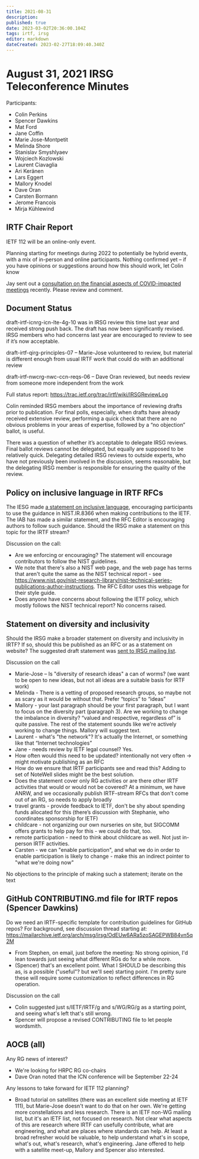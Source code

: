 ```yaml
---
title: 2021-08-31
description: 
published: true
date: 2023-03-02T20:36:00.104Z
tags: irtf, irsg
editor: markdown
dateCreated: 2023-02-27T18:09:40.340Z
---
```


# August 31, 2021 IRSG Teleconference Minutes 

Participants:
* Colin Perkins
* Spencer Dawkins
* Mat Ford
* Jane Coffin
* Marie Jose-Montpetit
* Melinda Shore
* Stanislav Smyshlyaev
* Wojciech Kozlowski
* Laurent Ciavaglia
* Ari Keränen
* Lars Eggert
* Mallory Knodel
* Dave Oran
* Carsten Bormann
* Jerome Francois
* Mirja Kühlewind


## IRTF Chair Report 
IETF 112 will be an online-only event.

Planning starting for meetings during 2022 to potentially be hybrid events, with a mix of in-person and online participants. Nothing confirmed yet – if you have opinions or suggestions around how this should work, let Colin know

Jay sent out a [consultation on the financial aspects of COVID-impacted meetings](https://mailarchive.ietf.org/arch/msg/admin-discuss/17NnMZhyI5l38o-ONbS9hKmvr98) recently. Please review and comment.


## Document Status 
draft-irtf-icnrg-icn-lte-4g-10 was in IRSG review this time last year and received strong push back. The draft has now been significantly revised. IRSG members who had concerns last year are encouraged to review to see if it’s now acceptable.

draft-irtf-qirg-principles-07 – Marie-Jose volunteered to review, but material is different enough from usual IRTF work that could do with an additional review

draft-irtf-nwcrg-nwc-ccn-reqs-06 – Dave Oran reviewed, but needs review from someone more independent from the work

Full status report: https://trac.ietf.org/trac/irtf/wiki/IRSGReviewLog

Colin reminded IRSG members about the importance of reviewing drafts prior to publication. For final polls, especially, when drafts have already received extensive review, performing a quick check that there are no obvious problems in your areas of expertise, followed by a “no objection” ballot, is useful.

There was a question of whether it’s acceptable to delegate IRSG reviews. Final ballot reviews cannot be delegated, but equally are supposed to be relatively quick. Delegating detailed IRSG reviews to outside experts, who have not previously been involved in the discussion, seems reasonable, but the delegating IRSG member is responsible for ensuring the quality of the review.


## Policy on inclusive language in IRTF RFCs 
The IESG made [a statement on inclusive language](https://www.ietf.org/about/groups/iesg/statements/on-inclusive-language/), encouraging participants to use the guidance in NIST.IR.8366 when making contributions to the IETF. The IAB has made a similar statement, and the RFC Editor is encouraging authors to follow such guidance. Should the IRSG make a statement on this topic for the IRTF stream?

Discussion on the call:
* Are we enforcing or encouraging? The statement will encourage contributors to follow the NIST guidelines. 
* We note that there's also a NIST web page, and the web page has terms that aren't quite the same as the NIST technical report - see https://www.nist.gov/nist-research-library/nist-technical-series-publications-author-instructions. The RFC Editor uses this webpage for their style guide.
* Does anyone have concerns about following the IETF policy, which mostly follows the NIST technical report? No concerns raised.


## Statement on diversity and inclusivity 
Should the IRSG make a broader statement on diversity and inclusivity in IRTF? If so, should this be published as an RFC or as a statement on website? The suggested draft statement was [sent to IRSG mailing list](https://mailarchive.ietf.org/arch/msg/irsg/IpDdkR_ecO4s-GlUn9EtkvsnTvQ).

Discussion on the call
* Marie-Jose – Is "diversity of research ideas" a can of worms? (we want to be open to new ideas, but not all ideas are a suitable basis for IRTF work)
* Melinda - There is a vetting of proposed research groups, so maybe not as scary as it would be without that. Prefer “topics” to “ideas”
* Mallory - your last paragraph should be your first paragraph, but I want to focus on the diversity part (paragraph 3). Are we working to change the imbalance in diversity? “valued and respective, regardless of” is quite passive. The rest of the statement sounds like we're actively working to change things. Mallory will suggest text.
* Laurent - what's "the network"? It's actually the Internet, or something like that “Internet technologies”
* Jane - needs review by IETF legal counsel? Yes.
* How often would this need to be updated? intentionally not very often -> might motivate publishing as an RFC
* How do we ensure that IRTF participants see and read this? Adding to set of NoteWell slides might be the best solution.
* Does the statement cover only RG activities or are there other IRTF activities that would or would not be covered? At a minimum, we have ANRW, and we occasionally publish IRTF-stream RFCs that don't come out of an RG, so needs to apply broadly
* travel grants - provide feedback to IETF, don't be shy about spending funds allocated for this (there’s discussion with Stephanie, who coordinates sponsorship for IETF)
* childcare - not organizing our own nurseries on site, but SIGCOMM offers grants to help pay for this - we could do that, too. 
* remote participation - need to think about childcare as well. Not just in-person IRTF activities. 
* Carsten - we can "enable participation", and what we do in order to enable participation is likely to change - make this an indirect pointer to "what we're doing now"

No objections to the principle of making such a statement; iterate on the text


## GitHub CONTRIBUTING.md file for IRTF repos (Spencer Dawkins) 
Do we need an IRTF-specific template for contribution guidelines for GitHub repos? For background, see discussion thread starting at: https://mailarchive.ietf.org/arch/msg/irsg/OdEUw6ARa5zoSAGEPWB84vn5q2M

* From Stephen, on email, just before the meeting: No strong opinion, I'd lean towards just seeing what different RGs do for a while more.
* (Spencer) that's an excellent point. What I SHOULD be describing this as, is a possible ("useful"? but we'll see) starting point. I'm pretty sure these will require some customization to reflect differences in RG operation. 

Discussion on the call
* Colin suggested just s/IETF/IRTF/g and s/WG/RG/g as a starting point, and seeing what's left that's still wrong.
* Spencer will propose a revised CONTRIBUTING file to let people wordsmith.


## AOCB (all) 
Any RG news of interest?
* We're looking for HRPC RG co-chairs
* Dave Oran noted that the ICN conference will be September 22-24


Any lessons to take forward for IETF 112 planning?
* Broad tutorial on satellites (there was an excellent side meeting at IETF 111), but Marie-Jose doesn't want to do that on her own. We're getting more constellations and less research. There is an IETF non-WG mailing list, but it's an IETF list, not focused on research. Not clear what aspects of this are research where IRTF can usefully contribute, what are engineering, and what are places where standards can help. At least a broad refresher would be valuable, to help understand what's in scope, what's out, what's research, what's engineering. Jane offered to help with a satellite meet-up, Mallory and Spencer also interested.
